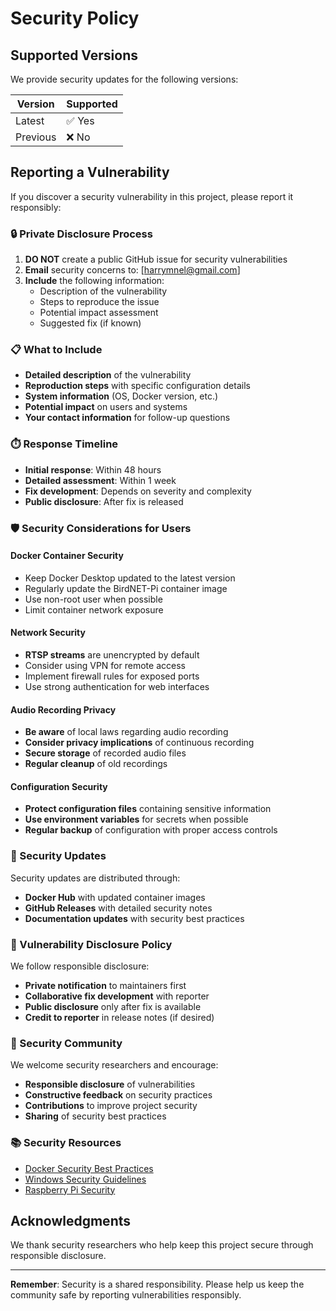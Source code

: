 # Security Policy

## Supported Versions

We provide security updates for the following versions:

| Version | Supported          |
| ------- | ------------------ |
| Latest  | ✅ Yes             |
| Previous| ❌ No              |

## Reporting a Vulnerability

If you discover a security vulnerability in this project, please report it responsibly:

### 🔒 Private Disclosure Process

1. **DO NOT** create a public GitHub issue for security vulnerabilities
2. **Email** security concerns to: [harrymnel@gmail.com]
3. **Include** the following information:
   - Description of the vulnerability
   - Steps to reproduce the issue
   - Potential impact assessment
   - Suggested fix (if known)

### 📋 What to Include

- **Detailed description** of the vulnerability
- **Reproduction steps** with specific configuration details
- **System information** (OS, Docker version, etc.)
- **Potential impact** on users and systems
- **Your contact information** for follow-up questions

### ⏱️ Response Timeline

- **Initial response**: Within 48 hours
- **Detailed assessment**: Within 1 week
- **Fix development**: Depends on severity and complexity
- **Public disclosure**: After fix is released

### 🛡️ Security Considerations for Users

#### Docker Container Security
- Keep Docker Desktop updated to the latest version
- Regularly update the BirdNET-Pi container image
- Use non-root user when possible
- Limit container network exposure

#### Network Security
- **RTSP streams** are unencrypted by default
- Consider using VPN for remote access
- Implement firewall rules for exposed ports
- Use strong authentication for web interfaces

#### Audio Recording Privacy
- **Be aware** of local laws regarding audio recording
- **Consider privacy implications** of continuous recording
- **Secure storage** of recorded audio files
- **Regular cleanup** of old recordings

#### Configuration Security
- **Protect configuration files** containing sensitive information
- **Use environment variables** for secrets when possible
- **Regular backup** of configuration with proper access controls

### 🔄 Security Updates

Security updates are distributed through:
- **Docker Hub** with updated container images
- **GitHub Releases** with detailed security notes
- **Documentation updates** with security best practices

### 📝 Vulnerability Disclosure Policy

We follow responsible disclosure:
- **Private notification** to maintainers first
- **Collaborative fix development** with reporter
- **Public disclosure** only after fix is available
- **Credit to reporter** in release notes (if desired)

### 🤝 Security Community

We welcome security researchers and encourage:
- **Responsible disclosure** of vulnerabilities
- **Constructive feedback** on security practices
- **Contributions** to improve project security
- **Sharing** of security best practices

### 📚 Security Resources

- [Docker Security Best Practices](https://docs.docker.com/engine/security/)
- [Windows Security Guidelines](https://docs.microsoft.com/en-us/windows/security/)
- [Raspberry Pi Security](https://www.raspberrypi.org/documentation/configuration/security.md)

## Acknowledgments

We thank security researchers who help keep this project secure through responsible disclosure.

---

**Remember**: Security is a shared responsibility. Please help us keep the community safe by reporting vulnerabilities responsibly.